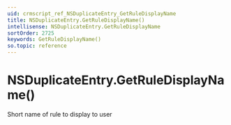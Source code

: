 ```yaml
---
uid: crmscript_ref_NSDuplicateEntry_GetRuleDisplayName
title: NSDuplicateEntry.GetRuleDisplayName()
intellisense: NSDuplicateEntry.GetRuleDisplayName
sortOrder: 2725
keywords: GetRuleDisplayName()
so.topic: reference
---
```


# NSDuplicateEntry.GetRuleDisplayName()

Short name of rule to display to user

